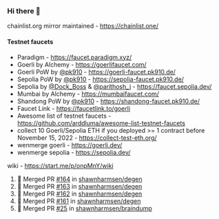 ### Hi there 👋

chainlist.org mirror maintained - https://chainlist.one/

#### Testnet faucets
- Paradigm - https://faucet.paradigm.xyz/
- Goerli by Alchemy - https://goerlifaucet.com/
- Goerli PoW by [@pk910](https://github.com/pk910/PoWFaucet) - https://goerli-faucet.pk910.de/
- Sepolia PoW by [@pk910](https://github.com/pk910/PoWFaucet) - https://sepolia-faucet.pk910.de/
- Sepolia by [@Dock_Boss](https://twitter.com/Dock_Boss) & [@parithosh_j](https://twitter.com/parithosh_j) - https://faucet.sepolia.dev/
- Mumbai by Alchemy - https://mumbaifaucet.com/
- Shandong PoW by [@pk910](https://github.com/pk910/PoWFaucet) - https://shandong-faucet.pk910.de/ 
- Faucet Link - https://faucetlink.to/goerli
- Awesome list of testnet faucets - https://github.com/arddluma/awesome-list-testnet-faucets
- collect 10 Goerli/Sepolia ETH if you deployed >= 1 contract before November 15, 2022 - https://collect-test-eth.org/
- wenmerge goerli - https://goerli.dev/
- wenmerge sepolia - https://sepolia.dev/ 

wiki - https://start.me/p/onpMnY/wiki

<!--START_SECTION:activity-->
1. 🎉 Merged PR [#164](https://github.com/shawnharmsen/degen/pull/164) in [shawnharmsen/degen](https://github.com/shawnharmsen/degen)
2. 🎉 Merged PR [#163](https://github.com/shawnharmsen/degen/pull/163) in [shawnharmsen/degen](https://github.com/shawnharmsen/degen)
3. 🎉 Merged PR [#162](https://github.com/shawnharmsen/degen/pull/162) in [shawnharmsen/degen](https://github.com/shawnharmsen/degen)
4. 🎉 Merged PR [#161](https://github.com/shawnharmsen/degen/pull/161) in [shawnharmsen/degen](https://github.com/shawnharmsen/degen)
5. 🎉 Merged PR [#25](https://github.com/shawnharmsen/braindump/pull/25) in [shawnharmsen/braindump](https://github.com/shawnharmsen/braindump)
<!--END_SECTION:activity-->
